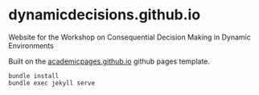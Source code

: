 # dynamicdecisions.github.io

Website for the Workshop on Consequential Decision Making in Dynamic Environments

Built on the [academicpages.github.io](https://github.com/academicpages/academicpages.github.io) github pages template.

```
bundle install
bundle exec jekyll serve
```
